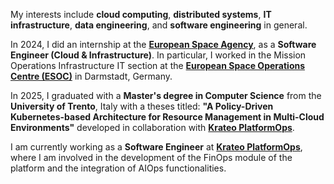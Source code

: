 


My interests include **cloud computing**, **distributed systems**, **IT infrastructure**, **data engineering**, and **software engineering** in general.

In 2024, I did an internship at the [**European Space Agency**](https://www.esa.int/), as a **Software Engineer (Cloud & Infrastructure)**. In particular, I worked in the Mission Operations Infrastructure IT section at the [**European Space Operations Centre (ESOC)**](https://www.esa.int/About_Us/ESOC) in Darmstadt, Germany.

In 2025, I graduated with a **Master's degree in Computer Science** from the **University of Trento**, Italy with a theses titled: **"A Policy-Driven Kubernetes-based Architecture for Resource Management in Multi-Cloud Environments"** developed in collaboration with [**Krateo PlatformOps**](https://krateo.io/).

I am currently working as a **Software Engineer** at [**Krateo PlatformOps**](https://krateo.io/), where I am involved in the development of the FinOps module of the platform and the integration of AIOps functionalities. 

<br>
